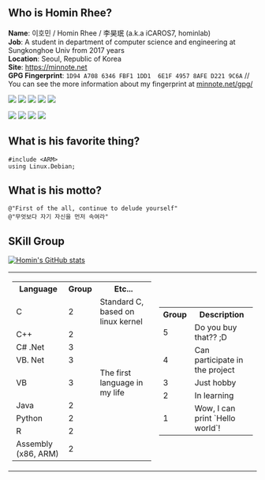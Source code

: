 ## Who is Homin Rhee?
**Name**: 이호민 / Homin Rhee / 李昊珉 (a.k.a iCAROS7, hominlab)   
**Job**: A student in department of computer science and engineering at Sungkonghoe Univ from 2017 years   
**Location**: Seoul, Republic of Korea   
**Site**: https://minnote.net   
**GPG Fingerprint**: `1D94 A708 6346 FBF1 1DD1  6E1F 4957 8AFE D221 9C6A` // You can see the more information about my fingerprint at [minnote.net/gpg/](https://minnote.net/gpg/)

<img src="https://img.shields.io/badge/C-A8B9CC?logo=c&logoColor=white"/> <img src="https://img.shields.io/badge/.NET-512BD4?logo=dotnet&logoColor=white"/> <img src="https://img.shields.io/badge/JetBrains-000000?logo=jetbrains&logoColor=white"/> <img src="https://img.shields.io/badge/Xcode-147EFB?logo=xcode&logoColor=white"> <img src="https://img.shields.io/badge/VS%20Code-007ACC?logo=visualstudiocode&logoColor=white">

<img src="https://img.shields.io/badge/Windows-0078D6?logo=windows&logoColor=white"/> <img src="https://img.shields.io/badge/Debian-A81D33?logo=debian&logoColor=white"/> <img src="https://img.shields.io/badge/macOS-000000?logo=macos&logoColor=white"/> <img src="https://img.shields.io/badge/Chrome%20OS-4285F4?logo=googlechrome&logoColor=white"/>


## What is his favorite thing?
```
#include <ARM>
using Linux.Debian;
```

## What is his motto?
```
@"First of the all, continue to delude yourself"
@"무엇보다 자기 자신을 먼저 속여라"
```

## SKill Group
[![Homin's GitHub stats](https://github-readme-stats.vercel.app/api?username=icaros7)](https://github.com/anuraghazra/github-readme-stats)

<table border="0">
  <tr>
    <td>
      <table border="0">
        <th>Language</th>
        <th>Group</th>
        <th>Etc...</th>
        <tr>
          <td>C</td>
          <td>2</td>
          <td>Standard C, based on linux kernel</td>
        </tr>
        <tr>
          <td>C++</td>
          <td>2</td>
          <td></td>
        </tr>
        <tr>
          <td>C# .Net</td>
          <td>3</td>
          <td></td>
        </tr>
        <tr>
          <td>VB. Net</td>
          <td>3</td>
          <td></td>
        </tr>
        <tr>
          <td>VB</td>
          <td>3</td>
          <td>The first language in my life</td>
        </tr>
        <tr>
          <td>Java</td>
          <td>2</td>
          <td></td>
        </tr>
        <tr>
          <td>Python</td>
          <td>2</td>
          <td></td>
        </tr>
        <tr>
          <td>R</td>
          <td>2</td>
          <td></td>
        </tr>
        <tr>
          <td>Assembly (x86, ARM)</td>
          <td>2</td>
          <td></td>
        </tr>
      </table>
    </td>
     <td>
       <table border="0">
        <th>Group</th>
        <th>Description</th>
        <tr>
          <td>5</td>
          <td>Do you buy that?? ;D</td>
        </tr>
        <tr>
          <td>4</td>
          <td>Can participate in the project</td>
        </tr>
        <tr>
          <td>3</td>
          <td>Just hobby</td>
        </tr>
        <tr>
          <td>2</td>
          <td>In learning</td>
        </tr>
        <tr>
          <td>1</td>
          <td>Wow, I can print `Hello world`!</td>
        </tr>
      </table>
    </td>
  </tr>
</table>